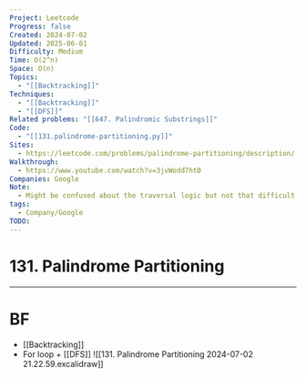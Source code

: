 ```yaml
---
Project: Leetcode
Progress: false
Created: 2024-07-02
Updated: 2025-06-01
Difficulty: Medium
Time: O(2^n)
Space: O(n)
Topics:
  - "[[Backtracking]]"
Techniques:
  - "[[Backtracking]]"
  - "[[DFS]]"
Related problems: "[[647. Palindromic Substrings]]"
Code:
  - "[[131.palindrome-partitioning.py]]"
Sites:
  - https://leetcode.com/problems/palindrome-partitioning/description/
Walkthrough:
  - https://www.youtube.com/watch?v=3jvWodd7ht0
Companies: Google
Note:
  - Might be confused about the traversal logic but not that difficult. I think I wrote may [[Backtracking]] + [[DFS]]
tags:
  - Company/Google
TODO: 
---
```

# 131. Palindrome Partitioning
---

# BF
- [[Backtracking]]
- For loop + [[DFS]]
![[131. Palindrome Partitioning 2024-07-02 21.22.59.excalidraw]]